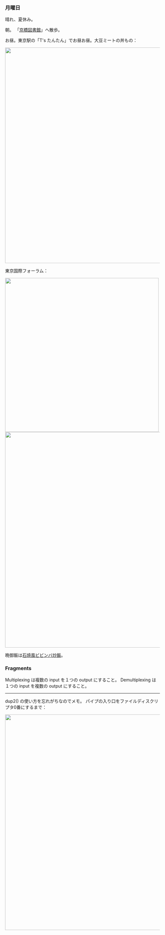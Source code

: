 ### 月曜日

晴れ、夏休み。

朝。
「[京橋図書館](https://www.library.city.chuo.tokyo.jp/contents?3&pid=11)」へ散歩。

お昼。東京駅の「T's たんたん」でお昼お昼。大豆ミートの丼もの：

<img src="https://i.imgur.com/qkqrFM6.jpg" width="700">

東京国際フォーラム：

<img src="https://i.imgur.com/KYTEtaA.jpg" width="500">

<img src="https://i.imgur.com/URgw1YB.jpg" width="700">

晩御飯は[石焼風ビビンバ炒飯](https://www.maruha-nichiro.co.jp/products/product?j=4902165145656)。

### Fragments

Multiplexing は複数の input を１つの output にすること。
Demultiplexing は１つの input を複数の output にすること。

---

dup2() の使い方を忘れがちなのでメモ。
パイプの入り口をファイルディスクリプタ0番にするまで：

<img src="https://i.imgur.com/trUEct3.jpg" width="700">